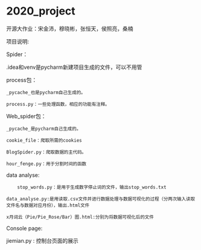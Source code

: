 # 2020_project
开源大作业：宋金沛，穆晓彬，张恒天，侯照亮，桑楠

项目说明:

Spider：

.idea和venv是pycharm新建项目生成的文件，可以不用管

process包：

	_pycache_也是pycharm自己生成的。

	process.py：一些处理函数，相应的功能有注释。

Web_spider包：

	_pycache_是pycharm自己生成的。

	cookie_file：爬取所需的cookies

	BlogSpider.py：爬取数据的主代码。

	hour_fenge.py：用于分割时间的函数

data analyse:

        stop_words.py：是用于生成数字停止词的文件，输出stop_words.txt
	
	data_analyse.py:是用读取.csv文件并进行数据处理与数据可视化的过程（分两次输入读取文件名与数据对应月份），输出.html文件
	
	x月词云（Pie/Pie_Rose/Bar）图.html:分别为将数据可视化后的文件

Console page:

jiemian.py : 控制台页面的展示
